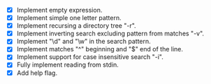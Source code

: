 - [x] Implement empty expression.
- [x] Implement simple one letter pattern.
- [x] Implement recursing a directory tree "-r".
- [x] Implement inverting search excluding pattern from matches "-v".
- [x] Implement "\d" and "\w" in the search pattern.
- [x] Implement matches "^" beginning and "$" end of the line.
- [x] Implement support for case insensitive search "-i".
- [x] Fully implement reading from stdin.
- [x] Add help flag.

